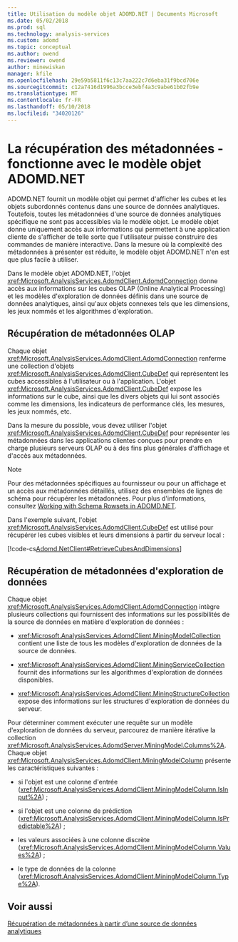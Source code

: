 ```yaml
---
title: Utilisation du modèle objet ADOMD.NET | Documents Microsoft
ms.date: 05/02/2018
ms.prod: sql
ms.technology: analysis-services
ms.custom: adomd
ms.topic: conceptual
ms.author: owend
ms.reviewer: owend
author: minewiskan
manager: kfile
ms.openlocfilehash: 29e59b5811f6c13c7aa222c7d6eba31f9bcd706e
ms.sourcegitcommit: c12a7416d1996a3bcce3ebf4a3c9abe61b02fb9e
ms.translationtype: MT
ms.contentlocale: fr-FR
ms.lasthandoff: 05/10/2018
ms.locfileid: "34020126"
---
```

# <a name="retrieving-metadata---working-with-adomdnet-object-model"></a>La récupération des métadonnées - fonctionne avec le modèle objet ADOMD.NET
  ADOMD.NET fournit un modèle objet qui permet d'afficher les cubes et les objets subordonnés contenus dans une source de données analytiques. Toutefois, toutes les métadonnées d'une source de données analytiques spécifique ne sont pas accessibles via le modèle objet. Le modèle objet donne uniquement accès aux informations qui permettent à une application cliente de s'afficher de telle sorte que l'utilisateur puisse construire des commandes de manière interactive. Dans la mesure où la complexité des métadonnées à présenter est réduite, le modèle objet ADOMD.NET n'en est que plus facile à utiliser.  
  
 Dans le modèle objet ADOMD.NET, l'objet <xref:Microsoft.AnalysisServices.AdomdClient.AdomdConnection> donne accès aux informations sur les cubes OLAP (Online Analytical Processing) et les modèles d'exploration de données définis dans une source de données analytiques, ainsi qu'aux objets connexes tels que les dimensions, les jeux nommés et les algorithmes d'exploration.  
  
## <a name="retrieving-olap-metadata"></a>Récupération de métadonnées OLAP  
 Chaque objet <xref:Microsoft.AnalysisServices.AdomdClient.AdomdConnection> renferme une collection d'objets <xref:Microsoft.AnalysisServices.AdomdClient.CubeDef> qui représentent les cubes accessibles à l'utilisateur ou à l'application. L'objet <xref:Microsoft.AnalysisServices.AdomdClient.CubeDef> expose les informations sur le cube, ainsi que les divers objets qui lui sont associés comme les dimensions, les indicateurs de performance clés, les mesures, les jeux nommés, etc.  
  
 Dans la mesure du possible, vous devez utiliser l'objet <xref:Microsoft.AnalysisServices.AdomdClient.CubeDef> pour représenter les métadonnées dans les applications clientes conçues pour prendre en charge plusieurs serveurs OLAP ou à des fins plus générales d'affichage et d'accès aux métadonnées.  
  
> [!NOTE]  
>  Pour des métadonnées spécifiques au fournisseur ou pour un affichage et un accès aux métadonnées détaillés, utilisez des ensembles de lignes de schéma pour récupérer les métadonnées. Pour plus d'informations, consultez [Working with Schema Rowsets in ADOMD.NET](../../analysis-services/multidimensional-models-adomd-net-client/retrieving-metadata-working-with-schema-rowsets.md).  
  
 Dans l'exemple suivant, l'objet <xref:Microsoft.AnalysisServices.AdomdClient.CubeDef> est utilisé pour récupérer les cubes visibles et leurs dimensions à partir du serveur local :  
  
 [!code-cs[Adomd.NetClient#RetrieveCubesAndDimensions](../../analysis-services/multidimensional-models-adomd-net-client/codesnippet/csharp/retrieving-metadata-work_1_1.cs)]  
  
## <a name="retrieving-data-mining-metadata"></a>Récupération de métadonnées d'exploration de données  
 Chaque objet <xref:Microsoft.AnalysisServices.AdomdClient.AdomdConnection> intègre plusieurs collections qui fournissent des informations sur les possibilités de la source de données en matière d'exploration de données :  
  
-   <xref:Microsoft.AnalysisServices.AdomdClient.MiningModelCollection> contient une liste de tous les modèles d'exploration de données de la source de données.  
  
-   <xref:Microsoft.AnalysisServices.AdomdClient.MiningServiceCollection> fournit des informations sur les algorithmes d'exploration de données disponibles.  
  
-   <xref:Microsoft.AnalysisServices.AdomdClient.MiningStructureCollection> expose des informations sur les structures d'exploration de données du serveur.  
  
 Pour déterminer comment exécuter une requête sur un modèle d'exploration de données du serveur, parcourez de manière itérative la collection <xref:Microsoft.AnalysisServices.AdomdServer.MiningModel.Columns%2A>. Chaque objet <xref:Microsoft.AnalysisServices.AdomdClient.MiningModelColumn> présente les caractéristiques suivantes :  
  
-   si l'objet est une colonne d'entrée (<xref:Microsoft.AnalysisServices.AdomdClient.MiningModelColumn.IsInput%2A>) ;  
  
-   si l'objet est une colonne de prédiction (<xref:Microsoft.AnalysisServices.AdomdClient.MiningModelColumn.IsPredictable%2A>) ;  
  
-   les valeurs associées à une colonne discrète (<xref:Microsoft.AnalysisServices.AdomdClient.MiningModelColumn.Values%2A>) ;  
  
-   le type de données de la colonne (<xref:Microsoft.AnalysisServices.AdomdClient.MiningModelColumn.Type%2A>).  
  
## <a name="see-also"></a>Voir aussi  
 [Récupération de métadonnées à partir d’une source de données analytiques](../../analysis-services/multidimensional-models-adomd-net-client/retrieving-metadata-from-an-analytical-data-source.md)  
  
  
